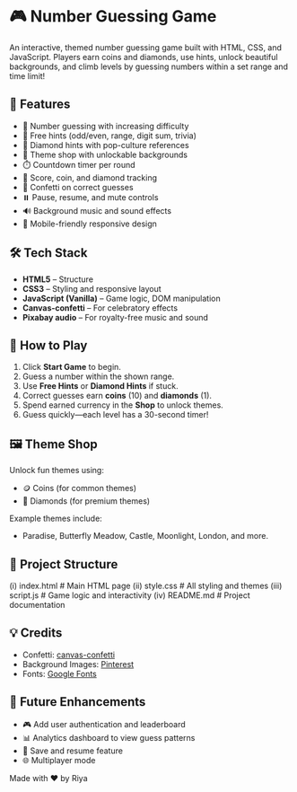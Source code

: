 # 🎮 Number Guessing Game

An interactive, themed number guessing game built with HTML, CSS, and JavaScript. Players earn coins and diamonds, use hints, unlock beautiful backgrounds, and climb levels by guessing numbers within a set range and time limit!

## 🚀 Features

- 🎯 Number guessing with increasing difficulty
- 🧠 Free hints (odd/even, range, digit sum, trivia)
- 💎 Diamond hints with pop-culture references
- 🎨 Theme shop with unlockable backgrounds
- ⏱️ Countdown timer per round
- 🥇 Score, coin, and diamond tracking
- 🎉 Confetti on correct guesses
- ⏸️ Pause, resume, and mute controls
- 🔊 Background music and sound effects
- 📱 Mobile-friendly responsive design

## 🛠 Tech Stack

- **HTML5** – Structure
- **CSS3** – Styling and responsive layout
- **JavaScript (Vanilla)** – Game logic, DOM manipulation
- **Canvas-confetti** – For celebratory effects
- **Pixabay audio** – For royalty-free music and sound

## 🧩 How to Play

1. Click **Start Game** to begin.
2. Guess a number within the shown range.
3. Use **Free Hints** or **Diamond Hints** if stuck.
4. Correct guesses earn **coins** (10) and **diamonds** (1).
5. Spend earned currency in the **Shop** to unlock themes.
6. Guess quickly—each level has a 30-second timer!

## 🖼️ Theme Shop

Unlock fun themes using:
- 🪙 Coins (for common themes)
- 💎 Diamonds (for premium themes)

Example themes include:
- Paradise, Butterfly Meadow, Castle, Moonlight, London, and more.

## 📂 Project Structure
(i) index.html # Main HTML page
(ii) style.css # All styling and themes
(iii)  script.js # Game logic and interactivity
(iv)  README.md # Project documentation

## 💡 Credits

- Confetti: [canvas-confetti](https://www.npmjs.com/package/canvas-confetti)
- Background Images: [Pinterest](https://www.pinterest.com/)
- Fonts: [Google Fonts](https://fonts.google.com/)

## 🧪 Future Enhancements

- 🎮 Add user authentication and leaderboard
- 📊 Analytics dashboard to view guess patterns
- 🔄 Save and resume feature
- 🌐 Multiplayer mode

  
Made with ❤️ by Riya
